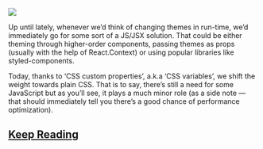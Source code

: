 
![](https://miro.medium.com/max/1400/1*kcKWkALuRHoea5Vblu62zw.gif)

Up until lately, whenever we’d think of changing themes in run-time, we’d immediately go for some sort of a JS/JSX solution. That could be either theming through higher-order components, passing themes as props (usually with the help of React.Context) or using popular libraries like styled-components.

Today, thanks to ‘CSS custom properties’, a.k.a ‘CSS variables’, we shift the weight towards plain CSS. That is to say, there’s still a need for some JavaScript but as you’ll see, it plays a much minor role (as a side note — that should immediately tell you there’s a good chance of performance optimization).

## [Keep Reading](https://blog.bitsrc.io/theming-react-components-with-css-variables-ee52d1bb3d90)
